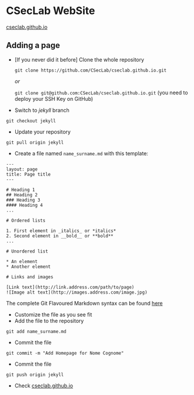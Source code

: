 # CSecLab WebSite

[cseclab.github.io](https://cseclab.github.io)

## Adding a page

* [If you never did it before] Clone the whole repository

    `git clone https://github.com/CSecLab/cseclab.github.io.git`

    *or*

    `git clone git@github.com:CSecLab/cseclab.github.io.git`
    (you need to deploy your SSH Key on GitHub)

* Switch to *jekyll* branch

`git checkout jekyll`

* Update your repository

`git pull origin jekyll`

* Create a file named `name_surname.md` with this template:
```
---
layout: page
title: Page title
---

# Heading 1
## Heading 2
### Heading 3
#### Heading 4
...

# Ordered lists

1. First element in _italics_ or *italics*
2. Second element in __bold__ or **bold**
...

# Unordered list

* An element
* Another element

# Links and images

[Link text](http://link.address.com/path/to/page)
![Image alt text](http://images.address.com/image.jpg)

```
The complete Git Flavoured Markdown syntax can be found [here](https://guides.github.com/features/mastering-markdown/)

* Customize the file as you see fit
* Add the file to the repository

`git add name_surname.md`

* Commit the file 

`git commit -m "Add Homepage for Nome Cognome"`

* Commit the file 

`git push origin jekyll`

* Check [cseclab.github.io](http://cseclab.github.io)
